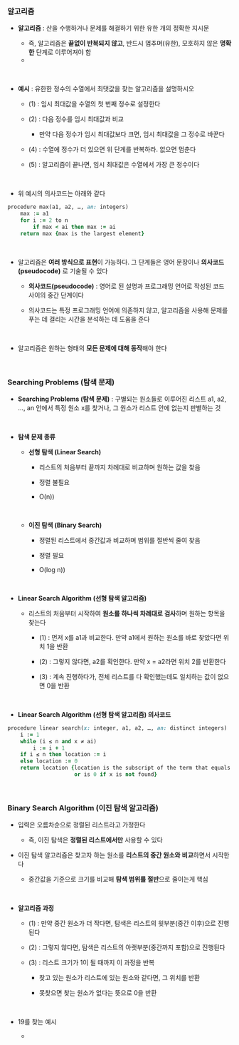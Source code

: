 ### 알고리즘 

- **알고리즘** : 산을 수행하거나 문제를 해결하기 위한 유한 개의 정확한 지시문

    - 즉, 알고리즘은 **끝없이 반복되지 않고**, 반드시 멈추며(유한), 모호하지 않은 **명확한** 단계로 이루어져야 함
    - 
<br/>

- **예시** : 유한한 정수의 수열에서 최댓값을 찾는 알고리즘을 설명하시오

    - (1) : 임시 최대값을 수열의 첫 번째 정수로 설정한다
 
    - (2) : 다음 정수를 임시 최대값과 비교
 
        - 만약 다음 정수가 임시 최대값보다 크면, 임시 최대값을 그 정수로 바꾼다
 
    - (4) : 수열에 정수가 더 있으면 위 단계를 반복하라. 없으면 멈춘다
 
    - (5) : 알고리즘이 끝나면, 임시 최대값은 수열에서 가장 큰 정수이다 

<br/>

 - 위 예시의 의사코드는 아래와 같다

```ruby
procedure max(a1, a2, …, an: integers)
    max := a1
    for i := 2 to n
        if max < ai then max := ai
    return max {max is the largest element}
```
<br/>

- 알고리즘은 **여러 방식으로 표현**이 가능하다. 그 단계들은 영어 문장이나 **의사코드(pseudocode)** 로 기술될 수 있다

    - **의사코드(pseudocode)** : 영어로 된 설명과 프로그래밍 언어로 작성된 코드 사이의 중간 단계이다
 
    - 의사코드는 특정 프로그래밍 언어에 의존하지 않고, 알고리즘을 사용해 문제를 푸는 데 걸리는 시간을 분석하는 데 도움을 준다

<br/>

- 알고리즘은 원하는 형태의 **모든 문제에 대해 동작**해야 한다

<br/>

### Searching Problems (탐색 문제)

- **Searching Problems (탐색 문제)** : 구별되는 원소들로 이루어진 리스트 a1, a2, …, an 안에서 특정 원소 x를 찾거나, 그 원소가 리스트 안에 없는지 판별하는 것

<br/>

- **탐색 문제 종류**

    - **선형 탐색 (Linear Search)**
 
        - 리스트의 처음부터 끝까지 차례대로 비교하며 원하는 값을 찾음
        
        - 정렬 불필요
        
        - O(n))
     
    <br/>

    - **이진 탐색 (Binary Search)**
    
        - 정렬된 리스트에서 중간값과 비교하며 범위를 절반씩 줄여 찾음
        
        - 정렬 필요
        
        - O(log n))

<br/>

-  **Linear Search Algorithm (선형 탐색 알고리즘)**

    - 리스트의 처음부터 시작하여 **원소를 하나씩 차례대로 검사**하며 원하는 항목을 찾는다
 
        - (1) : 먼저 x를 a1과 비교한다. 만약 a1에서 원하는 원소를 바로 찾았다면 위치 1을 반환
     
        - (2) : 그렇지 않다면, a2를 확인한다. 만약 x = a2라면 위치 2를 반환한다
     
        - (3) : 계속 진행하다가, 전체 리스트를 다 확인했는데도 일치하는 값이 없으면 0을 반환

<br/>

-  **Linear Search Algorithm (선형 탐색 알고리즘) 의사코드**
  
```ruby
procedure linear search(x: integer, a1, a2, …, an: distinct integers)
    i := 1
    while (i ≤ n and x ≠ ai)
        i := i + 1
    if i ≤ n then location := i
    else location := 0
    return location {location is the subscript of the term that equals x,
                     or is 0 if x is not found}
```

<br/>

### Binary Search Algorithm (이진 탐색 알고리즘)

- 입력은 오름차순으로 정렬된 리스트라고 가정한다

    - 즉, 이진 탐색은 **정렬된 리스트에서만** 사용할 수 있다 

- 이진 탐색 알고리즘은 찾고자 하는 원소를 **리스트의 중간 원소와 비교**하면서 시작한다

    - 중간값을 기준으로 크기를 비교해 **탐색 범위를 절반**으로 줄이는게 핵심

 <br/>

 - **알고리즘 과정**

    - (1) : 만약 중간 원소가 더 작다면, 탐색은 리스트의 윗부분(중간 이후)으로 진행된다
 
    - (2) : 그렇지 않다면, 탐색은 리스트의 아랫부분(중간까지 포함)으로 진행된다
 
    - (3) : 리스트 크기가 1이 될 때까지 이 과정을 반복
  
        - 찾고 있는 원소가 리스트에 있는 원소와 같다면, 그 위치를 반환
     
        - 못찾으면 찾는 원소가 없다는 뜻으로 0을 반환
        
<br/>

- 19를 찾는 예시

    - 

 













































